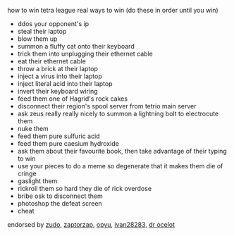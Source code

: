 <head>
    <meta content="How to win in Tetra League" property="og:title" />
    <meta content="Real 100% ways to win in tetrio tetra league" property="og:description" />
</head>

how to win tetra league real ways to win (do these in order until you win)
- ddos your opponent's ip 
- steal their laptop 
- blow them up  
- summon a fluffy cat onto their keyboard 
- trick them into unplugging their ethernet cable 
- eat their ethernet cable 
- throw a brick at their laptop 
- inject a virus into their laptop 
- inject literal acid into their laptop 
- invert their keyboard wiring 
- feed them one of Hagrid's rock cakes 
- disconnect their region's spool server from tetrio main server 
- ask zeus really really nicely to summon a lightning bolt to electrocute them 
- nuke them
- feed them pure sulfuric acid 
- feed them pure caesium hydroxide
- ask them about their favourite book, then take advantage of their typing to win 
- use your pieces to do a meme so degenerate that it makes them die of cringe 
- gaslight them 
- rickroll them so hard they die of rick overdose 
- bribe osk to disconnect them 
- photoshop the defeat screen 
- cheat 

endorsed by [zudo](image2.png), [zaptorzap](image.png), [opyu](opyu.png), [ivan28283](ivan.png), [dr ocelot](ocelot.png)












<div style="font-size: 0.1px;">(this is a joke, and I do not endorse any of the actions above)</div>
